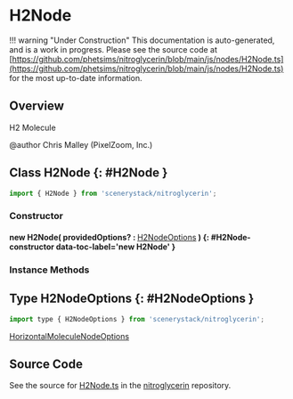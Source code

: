 # H2Node

!!! warning "Under Construction"
    This documentation is auto-generated, and is a work in progress. Please see the source code at
    [https://github.com/phetsims/nitroglycerin/blob/main/js/nodes/H2Node.ts](https://github.com/phetsims/nitroglycerin/blob/main/js/nodes/H2Node.ts) for the most up-to-date information.

## Overview

H2 Molecule

@author Chris Malley (PixelZoom, Inc.)

## Class H2Node {: #H2Node }


```js
import { H2Node } from 'scenerystack/nitroglycerin';
```
### Constructor

#### new H2Node( providedOptions? : <span style="font-weight: 400;">[H2NodeOptions](../nitroglycerin/H2Node.md#H2NodeOptions)</span> ) {: #H2Node-constructor data-toc-label='new H2Node' }

### Instance Methods





## Type H2NodeOptions {: #H2NodeOptions }


```js
import type { H2NodeOptions } from 'scenerystack/nitroglycerin';
```


[HorizontalMoleculeNodeOptions](../nitroglycerin/HorizontalMoleculeNode.md#HorizontalMoleculeNodeOptions)



## Source Code

See the source for [H2Node.ts](https://github.com/phetsims/nitroglycerin/blob/main/js/nodes/H2Node.ts) in the [nitroglycerin](https://github.com/phetsims/nitroglycerin) repository.
